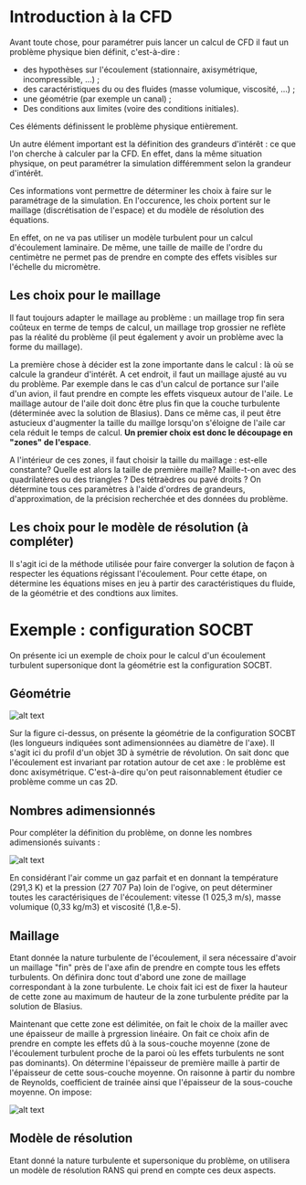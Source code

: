 # Introduction à la CFD

Avant toute chose, pour paramétrer puis lancer un calcul de CFD il faut un problème physique bien définit, c'est-à-dire :

- des hypothèses sur l'écoulement (stationnaire, axisymétrique, incompressible, ...) ;
- des caractéristiques du ou des fluides (masse volumique, viscosité, ...) ;
- une géométrie (par exemple un canal) ;
- Des conditions aux limites (voire des conditions initiales). 

Ces éléments définissent le problème physique entièrement.

Un autre élément important est la définition des grandeurs d'intérêt : ce que l'on cherche à calculer par la CFD. En effet, dans la même situation physique, on peut paramétrer la simulation différemment selon la grandeur d'intérêt.

Ces informations vont permettre de déterminer les choix à faire sur le paramétrage de la simulation. En l'occurence, les choix portent sur le maillage (discrétisation de l'espace) et du modèle de résolution des équations.

En effet, on ne va pas utiliser un modèle turbulent pour un calcul d'écoulement laminaire. De même, une taille de maille de l'ordre du centimètre ne permet pas de prendre en compte des effets visibles sur l'échelle du micromètre.


## Les choix pour le maillage

Il faut toujours adapter le maillage au problème : un maillage trop fin sera coûteux en terme de temps de calcul, un maillage trop grossier ne reflète pas la réalité du problème (il peut également y avoir un problème avec la forme du maillage).

La première chose à décider est la zone importante dans le calcul : là où se calcule la grandeur d'intérêt. A cet endroit, il faut un maillage ajusté au vu du problème. Par exemple dans le cas d'un calcul de portance sur l'aile d'un avion, il faut prendre en compte les effets visqueux autour de l'aile. Le maillage autour de l'aile doit donc être plus fin que la couche turbulente (déterminée avec la solution de Blasius). Dans ce même cas, il peut être astucieux d'augmenter la taille du maillge lorsqu'on s'éloigne de l'aile car cela réduit le temps de calcul. **Un premier choix est donc le découpage en "zones" de l'espace**.

A l'intérieur de ces zones, il faut choisir la taille du maillage : est-elle constante? Quelle est alors la taille de première maille? Maille-t-on avec des quadrilatères ou des triangles ? Des tétraèdres ou pavé droits ? On détermine tous ces paramètres à l'aide d'ordres de grandeurs, d'approximation, de la précision recherchée et des données du problème.


## Les choix pour le modèle de résolution (à compléter)

Il s'agit ici de la méthode utilisée pour faire converger la solution de façon à respecter les équations régissant l'écoulement. Pour cette étape, on détermine les équations mises en jeu à partir des caractéristiques du fluide, de la géométrie et des condtions aux limites. 


# Exemple : configuration SOCBT

On présente ici un exemple de choix pour le calcul d'un écoulement turbulent supersonique dont la géométrie est la configuration SOCBT.

## Géométrie
![alt text](https://raw.githubusercontent.com/SU2CLC/su2_clc/main/annexes/figures/SOCBT_dim.PNG "Géométrie de la configuration SOCBT")

Sur la figure ci-dessus, on présente la géométrie de la configuration SOCBT (les longueurs indiquées sont adimensionnées au diamètre de l'axe). Il s'agit ici du profil d'un objet 3D à symétrie de révolution. On sait donc que l'écoulement est invariant par rotation autour de cet axe : le problème est donc axisymétrique. C'est-à-dire qu'on peut raisonnablement étudier ce problème comme un cas 2D.

## Nombres adimensionnés

Pour compléter la définition du problème, on donne les nombres adimensionés suivants :

![alt text](https://raw.githubusercontent.com/SU2CLC/su2_clc/main/annexes/figures/Nombres_adim.png)

En considérant l'air comme un gaz parfait et en donnant la température (291,3 K) et la pression (27 707 Pa) loin de l'ogive, on peut déterminer toutes les caractérisiques de l'écoulement: vitesse (1 025,3 m/s), masse volumique (0,33 kg/m3) et viscosité (1,8.e-5).

## Maillage
Etant donnée la nature turbulente de l'écoulement, il sera nécessaire d'avoir un maillage "fin" près de l'axe afin de prendre en compte tous les effets turbulents. On définira donc tout d'abord une zone de maillage correspondant à la zone turbulente. Le choix fait ici est de fixer la hauteur de cette zone au maximum de hauteur de la zone turbulente prédite par la solution de Blasius. 


Maintenant que cette zone est délimitée, on fait le choix de la mailler avec une épaisseur de maille à prgression linéaire. On fait ce choix afin de prendre en compte les effets dû à la sous-couche moyenne (zone de l'écoulement turbulent proche de la paroi où les effets turbulents ne sont pas dominants). On détermine l'épaisseur de première maille à partir de l'épaisseur de cette sous-couche moyenne. On raisonne à partir du nombre de Reynolds, coefficient de trainée ainsi que l'épaisseur de la sous-couche moyenne. On impose:

![alt text](https://raw.githubusercontent.com/SU2CLC/su2_clc/main/annexes/figures/Raisonnement.png)

## Modèle de résolution

Etant donné la nature turbulente et supersonique du problème, on utilisera un modèle de résolution RANS qui prend en compte ces deux aspects.
